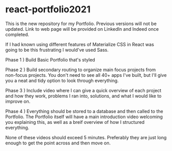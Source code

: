 # react-portfolio2021

This is the new repository for my Portfolio. Previous versions will not be updated. Link to web page will be provided on LinkedIn and Indeed once completed.

If I had known using different features of Materialize CSS in React was going to be this frustrating I would've used Sass.

Phase 1 ) Build Basic Portfolio that's styled

Phase 2 ) Build secondary routing to organize main focus projects from non-focus projects. You don't need to see all 40+ apps I've built, but I'll give you a neat and tidy option to look through everything.

Phase 3 ) Include video where I can give a quick overview of each project and how they work, problems I ran into, solutions, and what I would like to improve on.

Phase 4 ) Everything should be stored to a database and then called to the Portfolio. The Portfolio itself will have a main introduction video welcoming you explaining this, as well as a breif overview of how I structured everything.

None of these videos should exceed 5 minutes. Preferably they are just long enough to get the point across and then move on.